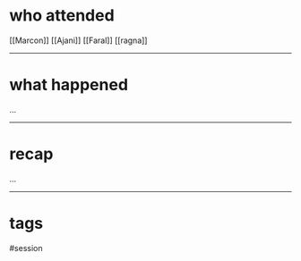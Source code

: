 # who attended

[[Marcon]]
[[Ajani]]
[[Faral]]
[[ragna]]

---
# what happened

...

---
# recap

...

---
# tags

#session